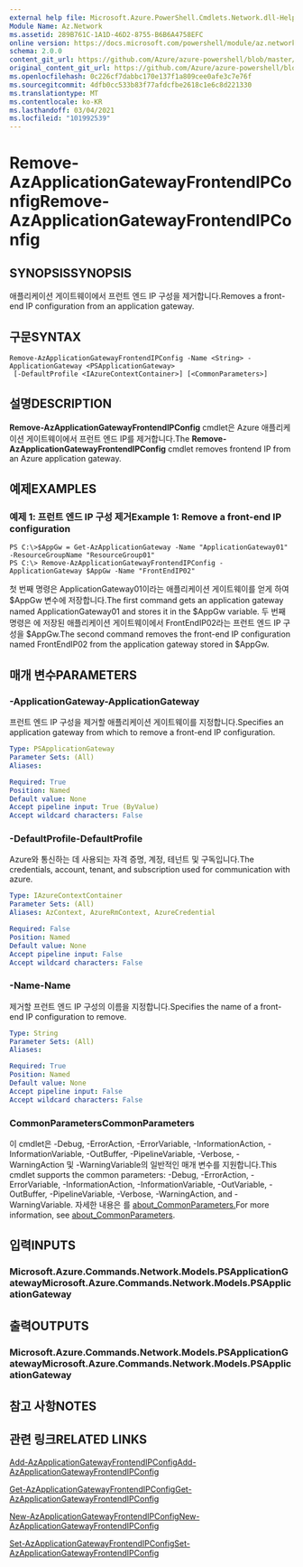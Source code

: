 ```yaml
---
external help file: Microsoft.Azure.PowerShell.Cmdlets.Network.dll-Help.xml
Module Name: Az.Network
ms.assetid: 289B761C-1A1D-46D2-8755-B6B6A4758EFC
online version: https://docs.microsoft.com/powershell/module/az.network/remove-azapplicationgatewayfrontendipconfig
schema: 2.0.0
content_git_url: https://github.com/Azure/azure-powershell/blob/master/src/Network/Network/help/Remove-AzApplicationGatewayFrontendIPConfig.md
original_content_git_url: https://github.com/Azure/azure-powershell/blob/master/src/Network/Network/help/Remove-AzApplicationGatewayFrontendIPConfig.md
ms.openlocfilehash: 0c226cf7dabbc170e137f1a809cee0afe3c7e76f
ms.sourcegitcommit: 4dfb0cc533b83f77afdcfbe2618c1e6c8d221330
ms.translationtype: MT
ms.contentlocale: ko-KR
ms.lasthandoff: 03/04/2021
ms.locfileid: "101992539"
---
```

# <span data-ttu-id="7a51c-101">Remove-AzApplicationGatewayFrontendIPConfig</span><span class="sxs-lookup"><span data-stu-id="7a51c-101">Remove-AzApplicationGatewayFrontendIPConfig</span></span>

## <span data-ttu-id="7a51c-102">SYNOPSIS</span><span class="sxs-lookup"><span data-stu-id="7a51c-102">SYNOPSIS</span></span>
<span data-ttu-id="7a51c-103">애플리케이션 게이트웨이에서 프런트 엔드 IP 구성을 제거합니다.</span><span class="sxs-lookup"><span data-stu-id="7a51c-103">Removes a front-end IP configuration from an application gateway.</span></span>

## <span data-ttu-id="7a51c-104">구문</span><span class="sxs-lookup"><span data-stu-id="7a51c-104">SYNTAX</span></span>

```
Remove-AzApplicationGatewayFrontendIPConfig -Name <String> -ApplicationGateway <PSApplicationGateway>
 [-DefaultProfile <IAzureContextContainer>] [<CommonParameters>]
```

## <span data-ttu-id="7a51c-105">설명</span><span class="sxs-lookup"><span data-stu-id="7a51c-105">DESCRIPTION</span></span>
<span data-ttu-id="7a51c-106">**Remove-AzApplicationGatewayFrontendIPConfig** cmdlet은 Azure 애플리케이션 게이트웨이에서 프런트 엔드 IP를 제거합니다.</span><span class="sxs-lookup"><span data-stu-id="7a51c-106">The **Remove-AzApplicationGatewayFrontendIPConfig** cmdlet removes frontend IP from an Azure application gateway.</span></span>

## <span data-ttu-id="7a51c-107">예제</span><span class="sxs-lookup"><span data-stu-id="7a51c-107">EXAMPLES</span></span>

### <span data-ttu-id="7a51c-108">예제 1: 프런트 엔드 IP 구성 제거</span><span class="sxs-lookup"><span data-stu-id="7a51c-108">Example 1: Remove a front-end IP configuration</span></span>
```
PS C:\>$AppGw = Get-AzApplicationGateway -Name "ApplicationGateway01" -ResourceGroupName "ResourceGroup01"
PS C:\> Remove-AzApplicationGatewayFrontendIPConfig -ApplicationGateway $AppGw -Name "FrontEndIP02"
```

<span data-ttu-id="7a51c-109">첫 번째 명령은 ApplicationGateway01이라는 애플리케이션 게이트웨이를 얻게 하여 $AppGw 변수에 저장합니다.</span><span class="sxs-lookup"><span data-stu-id="7a51c-109">The first command gets an application gateway named ApplicationGateway01 and stores it in the $AppGw variable.</span></span>
<span data-ttu-id="7a51c-110">두 번째 명령은 에 저장된 애플리케이션 게이트웨이에서 FrontEndIP02라는 프런트 엔드 IP 구성을 $AppGw.</span><span class="sxs-lookup"><span data-stu-id="7a51c-110">The second command removes the front-end IP configuration named FrontEndIP02 from the application gateway stored in $AppGw.</span></span>

## <span data-ttu-id="7a51c-111">매개 변수</span><span class="sxs-lookup"><span data-stu-id="7a51c-111">PARAMETERS</span></span>

### <span data-ttu-id="7a51c-112">-ApplicationGateway</span><span class="sxs-lookup"><span data-stu-id="7a51c-112">-ApplicationGateway</span></span>
<span data-ttu-id="7a51c-113">프런트 엔드 IP 구성을 제거할 애플리케이션 게이트웨이를 지정합니다.</span><span class="sxs-lookup"><span data-stu-id="7a51c-113">Specifies an application gateway from which to remove a front-end IP configuration.</span></span>

```yaml
Type: PSApplicationGateway
Parameter Sets: (All)
Aliases:

Required: True
Position: Named
Default value: None
Accept pipeline input: True (ByValue)
Accept wildcard characters: False
```

### <span data-ttu-id="7a51c-114">-DefaultProfile</span><span class="sxs-lookup"><span data-stu-id="7a51c-114">-DefaultProfile</span></span>
<span data-ttu-id="7a51c-115">Azure와 통신하는 데 사용되는 자격 증명, 계정, 테넌트 및 구독입니다.</span><span class="sxs-lookup"><span data-stu-id="7a51c-115">The credentials, account, tenant, and subscription used for communication with azure.</span></span>

```yaml
Type: IAzureContextContainer
Parameter Sets: (All)
Aliases: AzContext, AzureRmContext, AzureCredential

Required: False
Position: Named
Default value: None
Accept pipeline input: False
Accept wildcard characters: False
```

### <span data-ttu-id="7a51c-116">-Name</span><span class="sxs-lookup"><span data-stu-id="7a51c-116">-Name</span></span>
<span data-ttu-id="7a51c-117">제거할 프런트 엔드 IP 구성의 이름을 지정합니다.</span><span class="sxs-lookup"><span data-stu-id="7a51c-117">Specifies the name of a front-end IP configuration to remove.</span></span>

```yaml
Type: String
Parameter Sets: (All)
Aliases:

Required: True
Position: Named
Default value: None
Accept pipeline input: False
Accept wildcard characters: False
```

### <span data-ttu-id="7a51c-118">CommonParameters</span><span class="sxs-lookup"><span data-stu-id="7a51c-118">CommonParameters</span></span>
<span data-ttu-id="7a51c-119">이 cmdlet은 -Debug, -ErrorAction, -ErrorVariable, -InformationAction, -InformationVariable, -OutBuffer, -PipelineVariable, -Verbose, -WarningAction 및 -WarningVariable의 일반적인 매개 변수를 지원합니다.</span><span class="sxs-lookup"><span data-stu-id="7a51c-119">This cmdlet supports the common parameters: -Debug, -ErrorAction, -ErrorVariable, -InformationAction, -InformationVariable, -OutVariable, -OutBuffer, -PipelineVariable, -Verbose, -WarningAction, and -WarningVariable.</span></span> <span data-ttu-id="7a51c-120">자세한 내용은 를 [about_CommonParameters.](http://go.microsoft.com/fwlink/?LinkID=113216)</span><span class="sxs-lookup"><span data-stu-id="7a51c-120">For more information, see [about_CommonParameters](http://go.microsoft.com/fwlink/?LinkID=113216).</span></span>

## <span data-ttu-id="7a51c-121">입력</span><span class="sxs-lookup"><span data-stu-id="7a51c-121">INPUTS</span></span>

### <span data-ttu-id="7a51c-122">Microsoft.Azure.Commands.Network.Models.PSApplicationGateway</span><span class="sxs-lookup"><span data-stu-id="7a51c-122">Microsoft.Azure.Commands.Network.Models.PSApplicationGateway</span></span>

## <span data-ttu-id="7a51c-123">출력</span><span class="sxs-lookup"><span data-stu-id="7a51c-123">OUTPUTS</span></span>

### <span data-ttu-id="7a51c-124">Microsoft.Azure.Commands.Network.Models.PSApplicationGateway</span><span class="sxs-lookup"><span data-stu-id="7a51c-124">Microsoft.Azure.Commands.Network.Models.PSApplicationGateway</span></span>

## <span data-ttu-id="7a51c-125">참고 사항</span><span class="sxs-lookup"><span data-stu-id="7a51c-125">NOTES</span></span>

## <span data-ttu-id="7a51c-126">관련 링크</span><span class="sxs-lookup"><span data-stu-id="7a51c-126">RELATED LINKS</span></span>

[<span data-ttu-id="7a51c-127">Add-AzApplicationGatewayFrontendIPConfig</span><span class="sxs-lookup"><span data-stu-id="7a51c-127">Add-AzApplicationGatewayFrontendIPConfig</span></span>](./Add-AzApplicationGatewayFrontendIPConfig.md)

[<span data-ttu-id="7a51c-128">Get-AzApplicationGatewayFrontendIPConfig</span><span class="sxs-lookup"><span data-stu-id="7a51c-128">Get-AzApplicationGatewayFrontendIPConfig</span></span>](./Get-AzApplicationGatewayFrontendIPConfig.md)

[<span data-ttu-id="7a51c-129">New-AzApplicationGatewayFrontendIPConfig</span><span class="sxs-lookup"><span data-stu-id="7a51c-129">New-AzApplicationGatewayFrontendIPConfig</span></span>](./New-AzApplicationGatewayFrontendIPConfig.md)

[<span data-ttu-id="7a51c-130">Set-AzApplicationGatewayFrontendIPConfig</span><span class="sxs-lookup"><span data-stu-id="7a51c-130">Set-AzApplicationGatewayFrontendIPConfig</span></span>](./Set-AzApplicationGatewayFrontendIPConfig.md)


